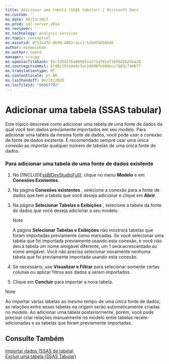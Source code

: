 ```yaml
---
title: Adicionar uma tabela (SSAS tabular) | Microsoft Docs
ms.custom: ''
ms.date: 06/13/2017
ms.prod: sql-server-2014
ms.reviewer: ''
ms.technology: analysis-services
ms.topic: conceptual
ms.assetid: d713c432-db99-4983-acc1-52b0fdd58bd6
author: minewiskan
ms.author: owend
manager: craigg
ms.openlocfilehash: 81c1d3d2f0a0098fea271a782af10fbd26245a28
ms.sourcegitcommit: 6fd8c1914de4c7ac24900fe388ecc7883c740077
ms.translationtype: MT
ms.contentlocale: pt-BR
ms.lasthandoff: 04/25/2020
ms.locfileid: "66067792"
---
```

# <a name="add-a-table-ssas-tabular"></a>Adicionar uma tabela (SSAS tabular)
  Este tópico descreve como adicionar uma tabela de uma fonte de dados da qual você tem dados previamente importados em seu modelo. Para adicionar uma tabela da mesma fonte de dados, você pode usar a conexão de fonte de dados existente. É recomendado sempre usar uma única conexão ao importar qualquer número de tabelas de uma única fonte de dados.  
  
### <a name="to-add-a-table-from-an-existing-data-source"></a>Para adicionar uma tabela de uma fonte de dados existente  
  
1.  No [!INCLUDE[ssBIDevStudioFull](../../includes/ssbidevstudiofull-md.md)], clique no menu **Modelo** e em **Conexões Existentes**.  
  
2.  Na página **Conexões existentes** , selecione a conexão para a fonte de dados que tem a tabela que você deseja adicionar e clique em **Abrir**.  
  
3.  Na página **Selecionar Tabelas e Exibições** , selecione a tabela da fonte de dados que você deseja adicionar a seu modelo.  
  
    > [!NOTE]  
    >  A página **Selecionar Tabelas e Exibições** não mostrará tabelas que foram importadas previamente como marcadas.  Se você selecionar uma tabela que foi importada previamente usando esta conexão, e você não deu à tabela um nome amigável diferente, um 1 será acrescentado ao nome amigável. Você não precisa selecionar novamente nenhuma tabela que foi previamente importada usando esta conexão.  
  
4.  Se necessário, use **Visualizar e Filtrar** para selecionar somente certas colunas ou aplicar filtros aos dados a serem importados.  
  
5.  Clique em **Concluir** para importar a nova tabela.  
  
> [!NOTE]  
>  Ao importar várias tabelas ao mesmo tempo de uma única fonte de dados, as relações entre essas tabelas na origem serão automaticamente criadas no modelo. Ao adicionar uma tabela posteriormente, porém, você pode precisar criar relações manualmente no modelo entre tabelas recém-adicionadas e as tabelas que foram previamente importadas.  
  
## <a name="see-also"></a>Consulte Também  
 [Importar dados &#40;SSAS de tabela&#41;](../import-data-ssas-tabular.md)   
 [Excluir uma tabela &#40;SSAS Tabular&#41;](delete-a-table-ssas-tabular.md)  
  
  
